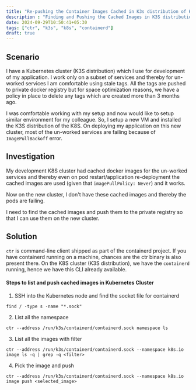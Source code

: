 ```yaml
---
title: "Re-pushing the Container Images Cached in K3s distribution of K8S Cluster"
description : "Finding and Pushing the Cached Images in K3S distribution of Kubernetes to Docker Registry"
date: 2024-09-29T10:50:41+05:30
tags: ["ctr", "k3s", "k8s", "containerd"]
draft: true
---
```


## Scenario 

I have a Kubernetes cluster (K3S distribution) which I use for development of my application. I work only on a subset of services and thereby for un-worked services I am comfortable using stale tags. All the tags are pushed to private docker registry but for  space optimization reasons, we have a policy in place to delete any tags which are created more than 3 months ago. 

I was comfortable working with my setup and now would like to setup similar environment for my colleague. So, I setup a new VM and installed the K3S distribution of the K8S. On deploying my application on this new cluster, most of the un-worked services are failing because of `ImagePullBackoff` error.


## Investigation
My development K8S cluster had cached docker images for the un-worked services and thereby even on pod restart/application re-deployment the cached images are used (given that `imagePullPolicy: Never`) and it works. 
 
Now on the new cluster, I don't have these cached images and thereby the pods are failing.

I need to find the cached images and push them to the private registry so that I can use them on the new cluster.

## Solution

`ctr` is command-line client shipped as part of the containerd project. If you have containerd running on a machine, chances are the ctr binary is also present there. On the K8S cluster (K3S distribution), we have the `containerd` running, hence we have this CLI already available.

#### Steps to list and push cached images in Kubernetes Cluster

1. SSH into the Kubernetes node and find the socket file for containerd

`find / -type s -name "*.sock"`

2. List all the namespace 

`ctr --address /run/k3s/containerd/containerd.sock namespace ls`

3. List all the images with filter

`ctr --address /run/k3s/containerd/containerd.sock --namespace k8s.io image ls -q | grep -q <filter>` 

4. Pick the image and push

`ctr --address /run/k3s/containerd/containerd.sock --namespace k8s.io image push <selected_image>`


